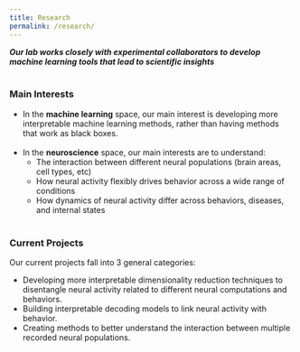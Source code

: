 ```yaml
---
title: Research
permalink: /research/
---
```



<!-- *We have a broad range of projects that involve using machine learning and statistical analyses to better understand neural activity.* <br /> -->

***Our lab works closely with experimental collaborators to develop machine learning tools that lead to scientific insights*** <br /><br />


### Main Interests

* In the **machine learning** space, our main interest is developing more interpretable machine learning methods, rather than having methods that work as black boxes. <br /><br />
* In the **neuroscience** space, our main interests are to understand:
   * The interaction between different neural populations (brain areas, cell types, etc)
   * How neural activity flexibly drives behavior across a wide range of conditions
   * How dynamics of neural activity differ across behaviors, diseases, and internal states <br /><br />


### Current Projects <br />
Our current projects fall into 3 general categories:
* Developing more interpretable dimensionality reduction techniques to disentangle neural activity related to different neural computations and behaviors.
* Building interpretable decoding models to link neural activity with behavior.
* Creating methods to better understand the interaction between multiple recorded neural populations.

 <!-- <br /><br /> -->

<!---
### Future Work <br />
* *Coming soon...*
--->

<!---
#### Additional Projects
  - Collaborating with Yu Mu from Misha Ahrens's lab to better understand the role of (and interplay between) neurons and astroglia in different behavioral states in the larval zebrafish.
  - Collaborating with Margot Elmaleh from Michael Long's lab to better understand neural activity in songbird motor (singing) areas during sleep.
  - Collaborating with Xinyi Deng to develop hidden markov models to understand compression in hippocampal replay.
  - Collaborating with Mario DiPoppa to model the interaction between cell types in visual cortex.
  - Collaborating with Matt Whiteway to develop methods for automatically detecting changes in neural correlation structure.
<br /><br />
I'm excited to be working with a lot of great collaborators!
--->
